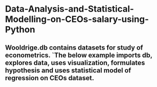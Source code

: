 # Data-Analysis-and-Statistical-Modelling-on-CEOs-salary-using-Python
## Wooldrige.db contains datasets for study of econometrics.  `The below example imports db, explores data, uses visualization, formulates hypothesis and uses statistical model of regression on CEOs dataset.
